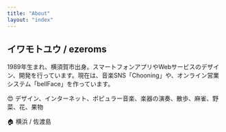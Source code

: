 ```yaml
---
title: "About"
layout: "index"
---
```


## イワモトユウ / ezeroms
1989年生まれ、横須賀市出身。スマートフォンアプリやWebサービスのデザイン、開発を行っています。現在は、音楽SNS「Chooning」や、オンライン営業システム「bellFace」を作っています。

😍 デザイン、インターネット、ポピュラー音楽、楽器の演奏、散歩、麻雀、野菜、花、果物

🏠 横浜 / 佐渡島
